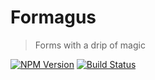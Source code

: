 # Formagus
> Forms with a drip of magic

[![NPM Version][npm-image]][npm-url]
[![Build Status](https://travis-ci.org/iaroslavshvets/formagus.svg?branch=master)](https://travis-ci.org/iaroslavshvets/formagus)

<!-- Markdown link & img dfn's -->
[npm-image]: https://badge.fury.io/js/formagus.svg
[npm-url]: https://badge.fury.io/js/formagus
[npm-downloads]: https://img.shields.io/npm/dm/datadog-metrics.svg?style=flat-square
[travis-image]: https://img.shields.io/travis/dbader/node-datadog-metrics/master.svg?style=flat-square
[travis-url]: https://travis-ci.org/dbader/node-datadog-metrics

